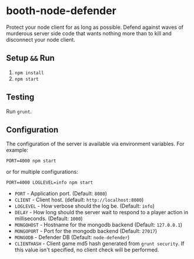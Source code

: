 booth-node-defender
===================

Protect your node client for as long as possible. Defend against waves of murderous server side code that wants nothing more than to kill and disconnect your node client.

## Setup `&&` Run

1. `npm install`
2. `npm start`

## Testing

Run `grunt`.

## Configuration

The configuration of the server is available via environment variables. For example:

```PORT=4000 npm start```

or for multiple configurations:

```PORT=4000 LOGLEVEL=info npm start```

* `PORT` - Application port. (Default: `8080`)
* `CLIENT` - Client host. (default: `http://localhost:8080`)
* `LOGLEVEL` - How verbose should the log be. (Default: `info`)
* `DELAY` - How long should the server wait to respond to a player action in milliseconds. (Default: `1000`)
* `MONGOHOST` - Hostname for the mongodb backend (Default: `127.0.0.1`)
* `MONGOPORT` - Port for the mongodb backend (Default: `27017`)
* `MONGODB` - Defender DB (Default: `node-defender`)
* `CLIENTHASH` - Client game md5 hash generated from `grunt security`. If this value isn't specified, no client check will be performed.
